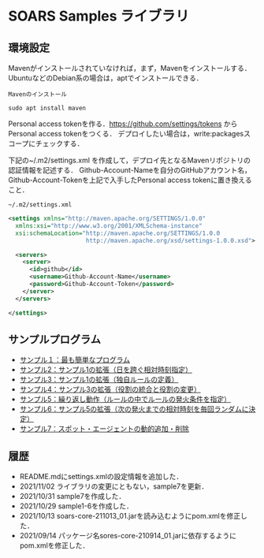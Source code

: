 # SOARS Samples ライブラリ

## 環境設定

Mavenがインストールされていなければ，まず，Mavenをインストールする．UbuntuなどのDebian系の場合は，aptでインストールできる．

`Mavenのインストール`

```
sudo apt install maven
```

Personal access tokenを作る．https://github.com/settings/tokens からPersonal access tokenをつくる．
デプロイしたい場合は，write:packagesスコープにチェックする．

下記の~/.m2/settings.xml を作成して，デプロイ先となるMavenリポジトリの認証情報を記述する．
Github-Account-Nameを自分のGitHubアカウント名，Github-Account-Tokenを上記で入手したPersonal access tokenに置き換えること．

`~/.m2/settings.xml`

```xml
<settings xmlns="http://maven.apache.org/SETTINGS/1.0.0"
  xmlns:xsi="http://www.w3.org/2001/XMLSchema-instance"
  xsi:schemaLocation="http://maven.apache.org/SETTINGS/1.0.0
                      http://maven.apache.org/xsd/settings-1.0.0.xsd">

  <servers>
    <server>
      <id>github</id>
      <username>Github-Account-Name</username>
      <password>Github-Account-Token</password>
    </server>
  </servers>

</settings>

```

## サンプルプログラム
- [サンプル１：最も簡単なプログラム](./src/main/java/jp/soars/examples/sample01)
- [サンプル2：サンプル1の拡張（日を跨ぐ相対時刻指定）](./src/main/java/jp/soars/examples/sample02)
- [サンプル3：サンプル1の拡張（独自ルールの定義）](./src/main/java/jp/soars/examples/sample03)
- [サンプル4：サンプル3の拡張（役割の統合と役割の変更）](./src/main/java/jp/soars/examples/sample04)
- [サンプル5：繰り返し動作（ルールの中でルールの発火条件を指定）](./src/main/java/jp/soars/examples/sample05)
- [サンプル6：サンプル5の拡張（次の発火までの相対時刻を毎回ランダムに決定）](./src/main/java/jp/soars/examples/sample06)
- [サンプル7：スポット・エージェントの動的追加・削除](./src/main/java/jp/soars/examples/sample07)
  
## 履歴
- README.mdにsettings.xmlの設定情報を追加した．
- 2021/11/02 ライブラリの変更にともない，sample7を更新．
- 2021/10/31 sample7を作成した．
- 2021/10/29 sample1-6を作成した．
- 2021/10/13 soars-core-211013_01.jarを読み込むようにpom.xmlを修正した．
- 2021/09/14 パッケージ名sores-core-210914_01.jarに依存するようにpom.xmlを修正した．
